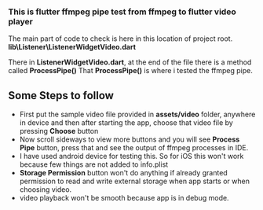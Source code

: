 ### This is flutter ffmpeg pipe test from ffmpeg to flutter video player
The main part of code to check is here in this location of project root.
__lib\Listener\ListenerWidgetVideo.dart__

There in __ListenerWidgetVideo.dart__, at the end of the file there is a method called __ProcessPipe()__
That __ProcessPipe()__ is where i tested the ffmpeg pipe.

## Some Steps to follow
* First put the sample video file provided in __assets/video__ folder, anywhere in device and then after starting the app, choose that video file by pressing __Choose__ button
* Now scroll sideways to view more buttons and you will see __Process Pipe__ button, press that and see the output of ffmpeg processes in IDE.
* I have used android device for testing this. So for iOS this won't work because few things are not added to info.plist
* __Storage Permission__ button won't do anything if already granted permission to read and write external storage when app starts or when choosing video.
* video playback won't be smooth because app is in debug mode.


